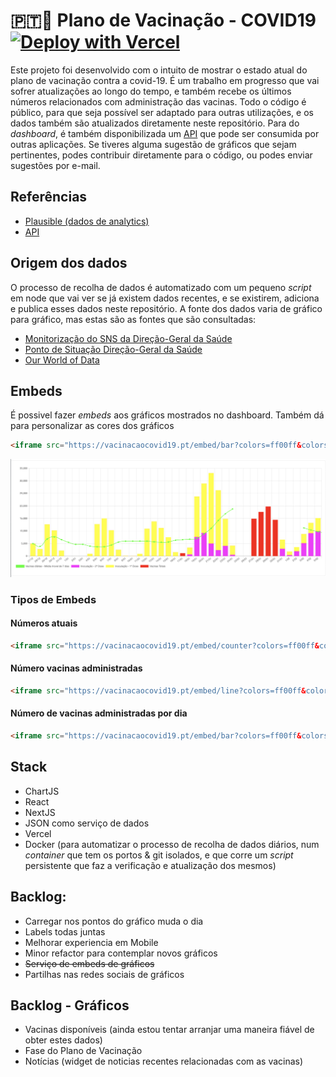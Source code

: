 # 🇵🇹💉 Plano de Vacinação - COVID19    [![Deploy with Vercel](https://vercel.com/button)](https://vercel.com/new/git/external?repository-url=https%3A%2F%2Fgithub.com%2Falicescfernandes%2Fmapa-vacinacao-c19)

Este projeto foi desenvolvido com o intuito de mostrar o estado atual do plano de vacinação contra a covid-19. É um trabalho em progresso que vai sofrer atualizações ao longo do tempo, e também recebe os últimos números relacionados com administração das vacinas. 
Todo o código é público, para que seja possível ser adaptado para outras utilizações, e os dados também são atualizados diretamente neste repositório. Para do _dashboard_, é também disponibilizada um [API](https://vacinacaocovid19.pt/api/vaccines) que pode ser consumida por outras aplicações. Se tiveres alguma sugestão de gráficos que sejam pertinentes, podes contribuir diretamente para o código, ou podes enviar sugestões por e-mail.

## Referências
- [Plausible (dados de analytics)](https://plausible.io/vacinacaocovid19.pt)
- [API](https://vacinacaocovid19.pt/api/vaccines)

## Origem dos dados

O processo de recolha de dados é automatizado com um pequeno *script* em node que vai ver se já existem dados recentes, e se existirem, adiciona e publica esses dados neste repositório. A fonte dos dados varia de gráfico para gráfico, mas estas são as fontes que são consultadas:

- [Monitorização do SNS da Direção-Geral da Saúde](https://www.sns.gov.pt/monitorizacao-do-sns/vacinas-covid-19/)  
- [Ponto de Situação Direção-Geral da Saúde](https://covid19.min-saude.pt/ponto-de-situacao-atual-em-portugal/)  
- [Our World of Data](https://github.com/owid/covid-19-data/blob/master/public/data/vaccinations/country_data/Portugal.csv)  

## Embeds
É possivel fazer _embeds_ aos gráficos mostrados no dashboard. Também dá para personalizar as cores dos gráficos
```html
<iframe src="https://vacinacaocovid19.pt/embed/bar?colors=ff00ff&colors=ffff00&colors=ff0000&colors=0000ff&colors=00ff00"/>
```
![](./_readme/exemplo.png)
### Tipos de Embeds
#### Números atuais
```html
<iframe src="https://vacinacaocovid19.pt/embed/counter?colors=ff00ff&colors=ffff00&colors=ff0000&colors=0000ff&colors=00ff00"/>
```
#### Número vacinas administradas
```html
<iframe src="https://vacinacaocovid19.pt/embed/line?colors=ff00ff&colors=ffff00&colors=ff0000&colors=0000ff&colors=00ff00"/>
```
#### Número de vacinas administradas por dia
```html
<iframe src="https://vacinacaocovid19.pt/embed/bar?colors=ff00ff&colors=ffff00&colors=ff0000&colors=0000ff&colors=00ff00"/>
```


## Stack
- ChartJS  
- React  
- NextJS  
- JSON como serviço de dados  
- Vercel  
- Docker (para automatizar o processo de recolha de dados diários, num *container* que tem os portos & git isolados, e que corre um *script* persistente que faz a verificação e atualização dos mesmos)  

## Backlog: 
- Carregar nos pontos do gráfico muda o dia 
- Labels todas juntas
- Melhorar experiencia em Mobile
- Minor refactor para contemplar novos gráficos
- ~~Serviço de embeds de gráficos~~  
- Partilhas nas redes sociais de gráficos  

## Backlog - Gráficos
- Vacinas disponíveis (ainda estou tentar arranjar uma maneira fiável de obter estes dados)  
- Fase do Plano de Vacinação
- Notícias (widget de noticias recentes relacionadas com as vacinas)  

<img src="https://www.google-analytics.com/collect?v=1&amp;t=event&amp;tid=UA-100869248-2&amp;cid=555&amp;ec=github&amp;ea=pageview&amp;el=plano-vacinacao-c19&amp;ev=1" alt=""> 
